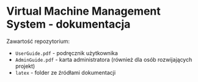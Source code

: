# Virtual Machine Management System - dokumentacja

Zawartość repozytorium:

* `UserGuide.pdf` - podręcznik użytkownika
* `AdminGuide.pdf` - karta administratora (również dla osób rozwijających projekt)
* `latex` - folder ze źródłami dokumentacji